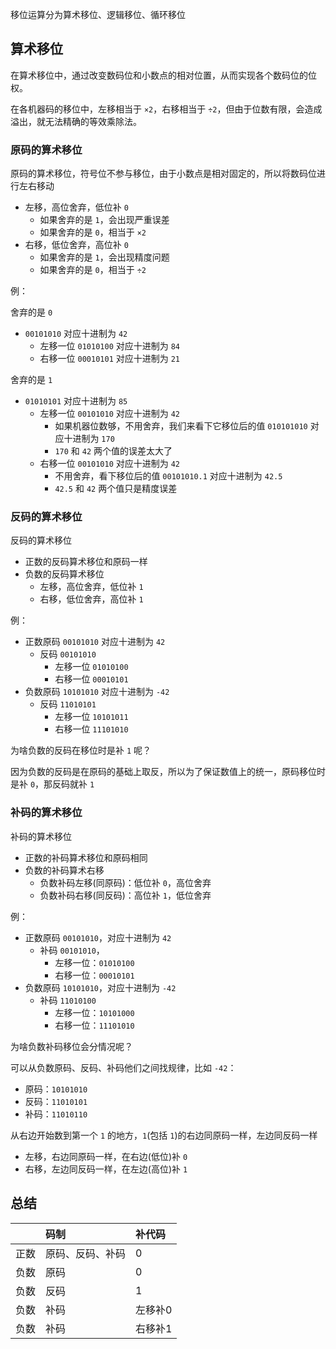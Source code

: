 移位运算分为算术移位、逻辑移位、循环移位

## 算术移位

在算术移位中，通过改变数码位和小数点的相对位置，从而实现各个数码位的位权。

在各机器码的移位中，左移相当于 `×2`，右移相当于 `÷2`，但由于位数有限，会造成溢出，就无法精确的等效乘除法。

### 原码的算术移位

原码的算术移位，符号位不参与移位，由于小数点是相对固定的，所以将数码位进行左右移动
  - 左移，高位舍弃，低位补 `0`
    - 如果舍弃的是 `1`，会出现严重误差
    - 如果舍弃的是 `0`，相当于 `×2`
  - 右移，低位舍弃，高位补 `0`
    - 如果舍弃的是 `1`，会出现精度问题
    - 如果舍弃的是 `0`，相当于 `÷2`

例：

舍弃的是 `0`
  - `00101010` 对应十进制为 `42`
    - 左移一位 `01010100` 对应十进制为 `84`
    - 右移一位 `00010101` 对应十进制为 `21`

舍弃的是 `1`
  - `01010101` 对应十进制为 `85`
    - 左移一位 `00101010` 对应十进制为 `42`
      - 如果机器位数够，不用舍弃，我们来看下它移位后的值 `010101010` 对应十进制为 `170`
      - `170` 和 `42` 两个值的误差太大了
    - 右移一位 `00101010` 对应十进制为 `42`
      - 不用舍弃，看下移位后的值 `00101010.1` 对应十进制为 `42.5`
      - `42.5` 和 `42` 两个值只是精度误差

### 反码的算术移位

反码的算术移位
  - 正数的反码算术移位和原码一样
  - 负数的反码算术移位
    - 左移，高位舍弃，低位补 `1`
    - 右移，低位舍弃，高位补 `1`

例：

- 正数原码 `00101010` 对应十进制为 `42`
  - 反码 `00101010`
    - 左移一位 `01010100`
    - 右移一位 `00010101`
- 负数原码 `10101010` 对应十进制为 `-42`
  - 反码 `11010101`
    - 左移一位 `10101011`
    - 右移一位 `11101010`

为啥负数的反码在移位时是补 `1` 呢？

因为负数的反码是在原码的基础上取反，所以为了保证数值上的统一，原码移位时是补 `0`，那反码就补 `1`

### 补码的算术移位

补码的算术移位
  - 正数的补码算术移位和原码相同
  - 负数的补码算术右移
    - 负数补码左移(同原码)：低位补 `0`，高位舍弃
    - 负数补码右移(同反码)：高位补 `1`，低位舍弃

例：

- 正数原码 `00101010`，对应十进制为 `42`
  - 补码 `00101010`，
    - 左移一位：`01010100`
    - 右移一位：`00010101`
- 负数原码 `10101010`，对应十进制为 `-42`
  - 补码 `11010100`
    - 左移一位：`10101000`
    - 右移一位：`11101010`

为啥负数补码移位会分情况呢？

可以从负数原码、反码、补码他们之间找规律，比如 `-42`：
  - 原码：`10101010`
  - 反码：`11010101`
  - 补码：`11010110`

从右边开始数到第一个 `1` 的地方，`1`(包括 `1`)的右边同原码一样，左边同反码一样
  - 左移，右边同原码一样，在右边(低位)补 `0`
  - 右移，左边同反码一样，在左边(高位)补 `1`

## 总结

||码制|补代码|
|:--|:--|:--|
|正数|原码、反码、补码|0|
|负数|原码|0|
|负数|反码|1|
|负数|补码|左移补0|
|负数|补码|右移补1|

